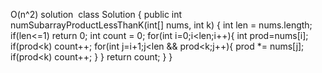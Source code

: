 O(n^2) solution
​
class Solution {
public int numSubarrayProductLessThanK(int[] nums, int k) {
int len = nums.length;
if(len<=1) return 0;
int count = 0;
for(int i=0;i<len;i++){
int prod=nums[i];
if(prod<k)
count++;
for(int j=i+1;j<len && prod<k;j++){
prod *= nums[j];
if(prod<k)
count++;
}
}
return count;
}
}